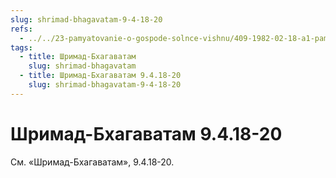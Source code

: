 ```yaml
---
slug: shrimad-bhagavatam-9-4-18-20
refs:
  - ../../23-pamyatovanie-o-gospode-solnce-vishnu/409-1982-02-18-a1-pamyatovanie-o-stopah-krishny-razrushaet-vse-neblagopriyatnoe.md
tags:
  - title: Шримад-Бхагаватам
    slug: shrimad-bhagavatam
  - title: Шримад-Бхагаватам 9.4.18-20
    slug: shrimad-bhagavatam-9-4-18-20
---
```


# Шримад-Бхагаватам 9.4.18-20

См. «Шримад-Бхагаватам», 9.4.18-20.


